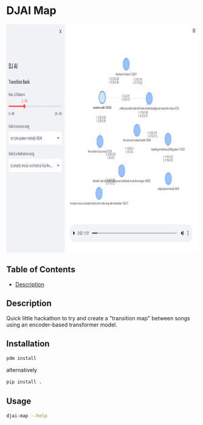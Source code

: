 # DJAI Map

<!-- Insert preview.png -->
<center>
<img src="preview.png" width=1000 height=600>
</center>

## Table of Contents

- [Description](#description)


## Description

Quick little hackathon to try and create a "transition map" between songs using an encoder-based transformer model.

## Installation

```bash
pdm install
```
alternatively
```bash
pip install .
```

## Usage

```bash
djai-map --help
```
